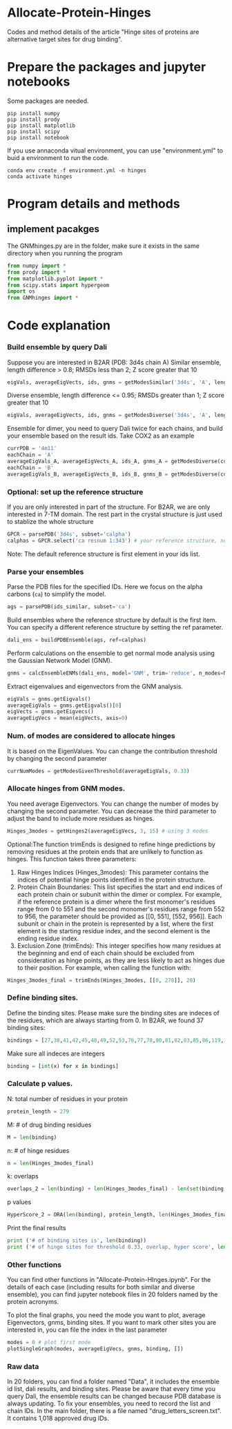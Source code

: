 # Allocate-Protein-Hinges
Codes and method details of the article "Hinge sites of proteins are alternative target sites for drug binding".

#  Prepare the packages and jupyter notebooks

Some packages are needed. 

```terminal
pip install numpy
pip install prody
pip install matplotlib
pip install scipy
pip install notebook
```
If you use annaconda vitual environment, you can use "environment.yml" to buid a environment to run the code.
```terminal
conda env create -f environment.yml -n hinges
conda activate hinges
```

# Program details and methods 
## implement pacakges
The GNMhinges.py are in the folder, make sure it exists in the same directory when you running the program
```python
from numpy import *
from prody import *
from matplotlib.pyplot import *
from scipy.stats import hypergeom
import os
from GNMhinges import *
```

# Code explanation


### Build ensemble by query Dali
Suppose you are interested in B2AR (PDB: 3d4s chain A)
Similar ensemble, length difference > 0.8; RMSDs less than 2; Z score greater that 10
```python
eigVals, averageEigVects, ids, gnms = getModesSimilar('3d4s', 'A', length=0.8, rmsd=2, Z=10)
```
Diverse ensemble, length difference <= 0.95; RMSDs greater than 1; Z score greater that 10
```python
eigVals, averageEigVects, ids, gnms = getModesDiverse('3d4s', 'A', length=0.95, rmsd=1, Z=10)
```
Ensemble for dimer, you need to query Dali twice for each chains, and build your ensemble based on the result ids. Take COX2 as an example
```python
currPDB = '4m11'
eachChain = 'A'
averageEigVals_A, averageEigVects_A, ids_A, gnms_A = getModesDiverse(currPDB, eachChain, length=0.95, rmsd=1, Z=10)
eachChain = 'B'
averageEigVals_B, averageEigVects_B, ids_B, gnms_B = getModesDiverse(currPDB, eachChain, length=0.95, rmsd=1, Z=10)
```
### Optional: set up the reference structure
If you are only interested in part of the structure. For B2AR, we are only interested in 7-TM domain. The rest part in the crystal structure is just used to stablize the whole structure
```python
GPCR = parsePDB('3d4s', subset='calpha') 
calphas = GPCR.select('ca resnum 1:343') # your reference structure, not whole protein but only 7-transmemebrane domain
```
Note: The default reference structure is first element in your ids list.

### Parse your ensembles
Parse the PDB files for the specified IDs. Here we focus on the alpha carbons (`ca`) to simplify the model.
```python
ags = parsePDB(ids_similar, subset='ca')
```
Build ensembles where the reference structure by default is the first item. You can specify a different reference structure by setting the ref parameter.
```python
dali_ens = buildPDBEnsemble(ags, ref=calphas)
```
Perform calculations on the ensemble to get normal mode analysis using the Gaussian Network Model (GNM).
```python
gnms = calcEnsembleENMs(dali_ens, model='GNM', trim='reduce', n_modes=None)
```
Extract eigenvalues and eigenvectors from the GNM analysis.
```python
eigVals = gnms.getEigvals()
averageEigVals = gnms.getEigvals()[0]
eigVects = gnms.getEigvecs()
averageEigVecs = mean(eigVects, axis=0)
```
### Num. of modes are considered to allocate hinges
It is based on the EigenValues. You can change the contribution threshold by changing the second parameter
```python
currNumModes = getModesGivenThreshold(averageEigVals, 0.33)
```

### Allocate hinges from GNM modes.
You need average Eigenvectors. You can change the number of modes by changing the second parameter. You can decrease the third parameter to adjust the band to include more residues as hinges.
```python
Hinges_3modes = getHinges2(averageEigVecs, 3, 15) # using 3 modes
```
Optional:The function trimEnds is designed to refine hinge predictions by removing residues at the protein ends that are unlikely to function as hinges. This function takes three parameters:
1. Raw Hinges Indices (Hinges_3modes): This parameter contains the indices of potential hinge points identified in the protein structure.
2. Protein Chain Boundaries: This list specifies the start and end indices of each protein chain or subunit within the dimer or complex. For example, if the reference protein is a dimer where the first monomer's residues range from 0 to 551 and the second monomer's residues range from 552 to 956, the parameter should be provided as [[0, 551], [552, 956]]. Each subunit or chain in the protein is represented by a list, where the first element is the starting residue index, and the second element is the ending residue index.
3. Exclusion Zone (trimEnds): This integer specifies how many residues at the beginning and end of each chain should be excluded from consideration as hinge points, as they are less likely to act as hinges due to their position.
For example, when calling the function with:
```python
Hinges_3modes_final = trimEnds(Hinges_3modes, [[0, 278]], 20)
```
### Define binding sites.
Define the binding sites. Please make sure the binding sites are indeces of the residues, which are always starting from 0. In B2AR, we found 37 binding sites:
```python
bindings = [27,38,41,42,45,48,49,52,53,76,77,78,80,81,82,83,85,86,119,122,123,126,134,161,163,167,168,171,172,175,222,225,226,229,244,248,252]
```
Make sure all indeces are integers
```python
binding = [int(x) for x in bindings]
```

### Calculate p values.
N: total number of residues in your protein <br>
```python
protein_length = 279
```
M: # of drug binding residues <br>
```python
M = len(binding)
```
n: # of hinge residues <br>
```python
n = len(Hinges_3modes_final)
```
k: overlaps 
```python
overlaps_2 = len(binding) + len(Hinges_3modes_final) - len(set(binding + Hinges_3modes_final))
```
p values
```python
HyperScore_2 = ORA(len(binding), protein_length, len(Hinges_3modes_final), overlaps_2) # p_value = ORA(M, N, n, k)
```
Print the final results
```python
print ('# of binding sites is', len(binding))
print ('# of hinge sites for threshold 0.33, overlap, hyper score', len(Hinges_3modes_final), overlaps_2, HyperScore_2)
```

### Other functions
You can find other functions in "Allocate-Protein-HInges.ipynb". For the details of each case (including results for both similar and diverse ensemble), you can find jupyter notebook files in 20 folders named by the protein acronyms.

To plot the final graphs, you need the mode you want to plot, average Eigenvectors, gnms, binding sites. If you want to mark other sites you are interested in, you can file the index in the last parameter
```python
modes = 0 # plot first mode
plotSingleGraph(modes, averageEigVecs, gnms, binding, [])
```

### Raw data
In 20 folders, you can find a folder named "Data", it includes the ensemble id list, dali results, and binding sites. Please be aware that every time you query Dali, the ensemble results can be changed because PDB database is always updating. To fix your ensembles, you need to record the list and chain IDs. In the main folder, there is a file named "drug_letters_screen.txt". It contains 1,018 approved drug IDs.

